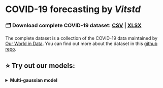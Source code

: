 # COVID-19 forecasting by *Vitstd*

### 🗂️ Download complete COVID-19 dataset: [CSV](http://www.serverless.com) | [XLSX](https://covid.ourworldindata.org/data/owid-covid-data.xlsx)
The complete dataset is a collection of the COVID-19 data maintained by [Our World in Data](https://ourworldindata.org/coronavirus). You can find out more about the dataset in this [github repo](https://github.com/owid/covid-19-data).

## ⭐ Try out our models:

<details>
  <summary> <strong> Multi-gaussian model </strong> </summary>
    <ol>
      <li> Visit our <a href="https://colab.research.google.com/drive/1DsFaJV6vrwJRbxK4Ntq54PPTm3emHFVm?usp=sharing">Colab Notebook</a>. </li>
      <li> Input <code>location</code> and <code>number_of_days</code> to perform analysis and forecasting </li>
      <li> Press <code>Ctrl+F9</code> to run. </li>
      <li> Results will be save in <code>fig</code> folder, including: </li>
        <ul>
          <li> New cases: <code> fig/&lt;location&gt-newCases.png </code> </li>
          <li> Total cases: <code> fig/&lt;location&gt-totalCases.png </code> </li>
          <li> Moving average: <code> fig/&lt;location&gt-movingAverage.png </code> </li>
          <li> Log new cases to total cases: <code> fig/&lt;location&gt-Log.png </code> </li>
          <li> Gaussian fitting and prediction: <code> fig/&lt;location&gt-fitGaussian.png </code> </li>
        </ul>
    </ol>
</details>

  



